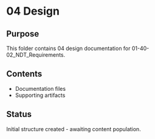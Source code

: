 # 04 Design

## Purpose
This folder contains 04 design documentation for 01-40-02_NDT_Requirements.

## Contents
- Documentation files
- Supporting artifacts

## Status
Initial structure created - awaiting content population.
